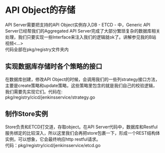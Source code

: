 # API Object的存储  
API Server需要把支持的API Object实例存入DB - ETCD - 中，Generic API Server已经帮我们的Aggregated API Server完成了大部分繁琐复杂的数据库相关处理，我们只要实现一些Interface来注入我们的逻辑就ok了。讲解参见我的B站视频<...>  
代码全部在pkg/registry文件夹内  

## 实现数据库存储时各个策略的接口  
在数据库创建，修改API Object的时候，会调用我们的一些列strategy接口方法，主要是create策略和update策略，这些策略里包含的就是我们自己的校验逻辑，我们需要先实现它们。代码在:  
pkg/registry/cicd/jenkinsservice/strategy.go  

## 制作Store实例  
Store负责和ETCD打交道，存取object。在API Server代码中，数据库和Restful服务绑定的比较深入，所以这里我们会再把store包裹一下，形成一个REST结构体实例，可以想象，它会最终响应http restful请求。  
代码：pkg/registry/cicd/jenkinsservice/etcd.go  

